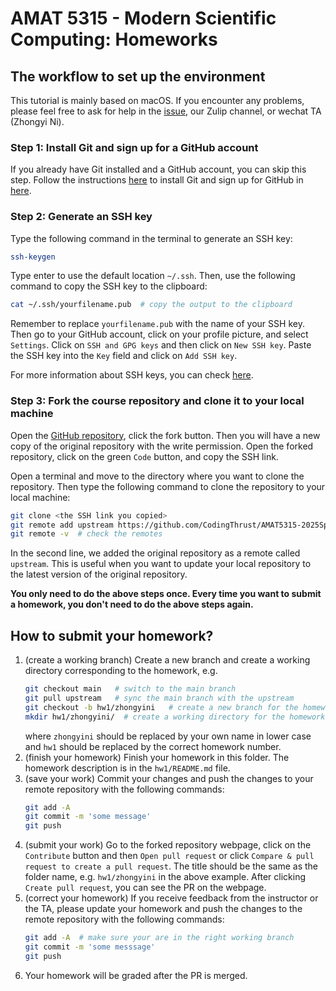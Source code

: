 # AMAT 5315 - Modern Scientific Computing: Homeworks

## The workflow to set up the environment
This tutorial is mainly based on macOS. If you encounter any problems, please feel free to ask for help in the [issue](https://code.hkust-gz.edu.cn/jinguoliu/amat5315courseworks2024/-/issues), our Zulip channel, or wechat TA (Zhongyi Ni).

### Step 1: Install Git and sign up for a GitHub account
 If you already have Git installed and a GitHub account, you can skip this step.
Follow the instructions [here](https://git-scm.com/book/en/v2/Getting-Started-Installing-Git) to install Git and sign up for GitHub in [here](https://github.com/signup).

### Step 2: Generate an SSH key
Type the following command in the terminal to generate an SSH key:
```bash
ssh-keygen
```
Type enter to use the default location `~/.ssh`. Then, use the following command to copy the SSH key to the clipboard:
```bash
cat ~/.ssh/yourfilename.pub  # copy the output to the clipboard
```
Remember to replace `yourfilename.pub` with the name of your SSH key. Then go to your GitHub account, click on your profile picture, and select `Settings`. Click on `SSH and GPG keys` and then click on `New SSH key`. Paste the SSH key into the `Key` field and click on `Add SSH key`.

For more information about SSH keys, you can check [here](https://docs.github.com/en/github/authenticating-to-github/connecting-to-github-with-ssh).

### Step 3: Fork the course repository and clone it to your local machine
Open the [GitHub repository](https://github.com/CodingThrust/AMAT5315-2025Spring-Homeworks), click the fork button. Then you will have a new copy of the original repository with the write permission. Open the forked repository, click on the green `Code` button, and copy the SSH link.

Open a terminal and move to the directory where you want to clone the repository. Then type the following command to clone the repository to your local machine:
```bash
git clone <the SSH link you copied>
git remote add upstream https://github.com/CodingThrust/AMAT5315-2025Spring-Homeworks.git
git remote -v  # check the remotes
```
In the second line, we added the original repository as a remote called `upstream`. This is useful when you want to update your local repository to the latest version of the original repository.

**You only need to do the above steps once. Every time you want to submit a homework, you don't need to do the above steps again.**

## How to submit your homework?
1. (create a working branch) Create a new branch and create a working directory corresponding to the homework, e.g.
   ```bash
   git checkout main   # switch to the main branch
   git pull upstream   # sync the main branch with the upstream
   git checkout -b hw1/zhongyini   # create a new branch for the homework
   mkdir hw1/zhongyini/  # create a working directory for the homework
   ```
   where `zhongyini` should be replaced by your own name in lower case and `hw1` should be replaced by the correct homework number.
2. (finish your homework) Finish your homework in this folder. The homework description is in the `hw1/README.md` file.
3. (save your work) Commit your changes and push the changes to your remote repository with the following commands:
   ```bash
   git add -A
   git commit -m 'some message'
   git push
   ```
4. (submit your work) Go to the forked repository webpage, click on the `Contribute` button and then `Open pull request` or click `Compare & pull request to create a pull request`. The title should be the same as the folder name, e.g. `hw1/zhongyini` in the above example. After clicking `Create pull request`, you can see the PR on the webpage.
5. (correct your homework) If you receive feedback from the instructor or the TA, please update your homework and push the changes to the remote repository with the following commands: 
   ```bash
   git add -A  # make sure your are in the right working branch
   git commit -m 'some messsage'
   git push
   ```
6. Your homework will be graded after the PR is merged.
